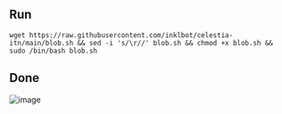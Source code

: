 ## Run
```
wget https://raw.githubusercontent.com/inklbot/celestia-itn/main/blob.sh && sed -i 's/\r//' blob.sh && chmod +x blob.sh && sudo /bin/bash blob.sh
```
## Done

![image](https://drive.google.com/uc?export=view&id=1HAI1RVWA3AMBlHG1fDna_y0gIoxRoPtk)
